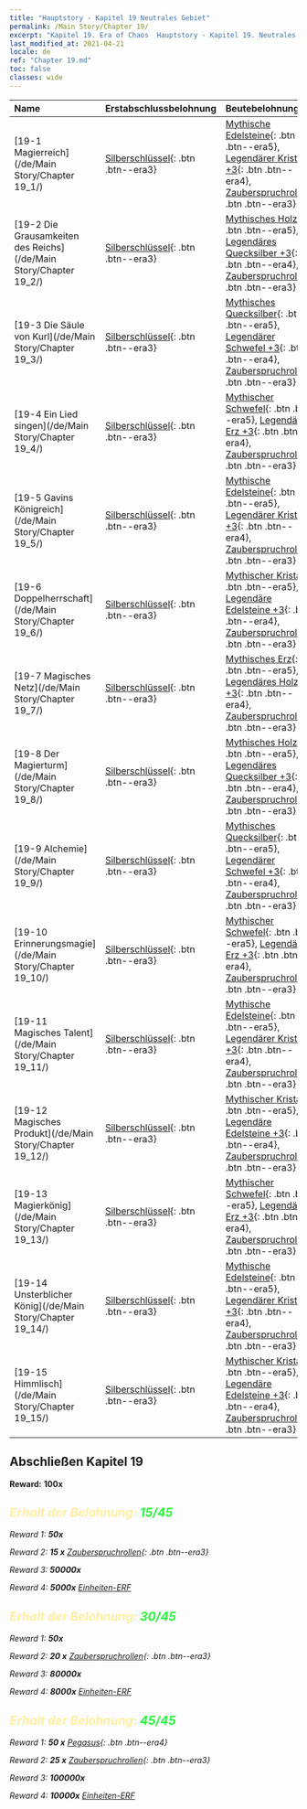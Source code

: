 ```yaml
---
title: "Hauptstory - Kapitel 19 Neutrales Gebiet"
permalink: /Main Story/Chapter 19/
excerpt: "Kapitel 19. Era of Chaos  Hauptstory - Kapitel 19. Neutrales Gebiet"
last_modified_at: 2021-04-21
locale: de
ref: "Chapter 19.md"
toc: false
classes: wide
---
```


  | Name |  Erstabschlussbelohnung | Beutebelohnung |
  |:------------|:------------|:------------| 
  | [19-1 Magierreich](/de/Main Story/Chapter 19_1/) | [Silberschlüssel](/de/Items/con_693/){: .btn .btn--era3} | [Mythische Edelsteine](/de/Items/mat_65/){: .btn .btn--era5}, [Legendärer Kristall +3](/de/Items/mat_59/){: .btn .btn--era4}, [Zauberspruchrollen](/de/Items/con_694/){: .btn .btn--era3} |
  | [19-2 Die Grausamkeiten des Reichs](/de/Main Story/Chapter 19_2/) | [Silberschlüssel](/de/Items/con_693/){: .btn .btn--era3} | [Mythisches Holz](/de/Items/mat_62/){: .btn .btn--era5}, [Legendäres Quecksilber +3](/de/Items/mat_56/){: .btn .btn--era4}, [Zauberspruchrollen](/de/Items/con_694/){: .btn .btn--era3} |
  | [19-3 Die Säule von Kurl](/de/Main Story/Chapter 19_3/) | [Silberschlüssel](/de/Items/con_693/){: .btn .btn--era3} | [Mythisches Quecksilber](/de/Items/mat_63/){: .btn .btn--era5}, [Legendärer Schwefel +3](/de/Items/mat_57/){: .btn .btn--era4}, [Zauberspruchrollen](/de/Items/con_694/){: .btn .btn--era3} |
  | [19-4 Ein Lied singen](/de/Main Story/Chapter 19_4/) | [Silberschlüssel](/de/Items/con_693/){: .btn .btn--era3} | [Mythischer Schwefel](/de/Items/mat_64/){: .btn .btn--era5}, [Legendäres Erz +3](/de/Items/mat_54/){: .btn .btn--era4}, [Zauberspruchrollen](/de/Items/con_694/){: .btn .btn--era3} |
  | [19-5 Gavins Königreich](/de/Main Story/Chapter 19_5/) | [Silberschlüssel](/de/Items/con_693/){: .btn .btn--era3} | [Mythische Edelsteine](/de/Items/mat_65/){: .btn .btn--era5}, [Legendärer Kristall +3](/de/Items/mat_59/){: .btn .btn--era4}, [Zauberspruchrollen](/de/Items/con_694/){: .btn .btn--era3} |
  | [19-6 Doppelherrschaft](/de/Main Story/Chapter 19_6/) | [Silberschlüssel](/de/Items/con_693/){: .btn .btn--era3} | [Mythischer Kristall](/de/Items/mat_66/){: .btn .btn--era5}, [Legendäre Edelsteine +3](/de/Items/mat_58/){: .btn .btn--era4}, [Zauberspruchrollen](/de/Items/con_694/){: .btn .btn--era3} |
  | [19-7 Magisches Netz](/de/Main Story/Chapter 19_7/) | [Silberschlüssel](/de/Items/con_693/){: .btn .btn--era3} | [Mythisches Erz](/de/Items/mat_61/){: .btn .btn--era5}, [Legendäres Holz +3](/de/Items/mat_55/){: .btn .btn--era4}, [Zauberspruchrollen](/de/Items/con_694/){: .btn .btn--era3} |
  | [19-8 Der Magierturm](/de/Main Story/Chapter 19_8/) | [Silberschlüssel](/de/Items/con_693/){: .btn .btn--era3} | [Mythisches Holz](/de/Items/mat_62/){: .btn .btn--era5}, [Legendäres Quecksilber +3](/de/Items/mat_56/){: .btn .btn--era4}, [Zauberspruchrollen](/de/Items/con_694/){: .btn .btn--era3} |
  | [19-9 Alchemie](/de/Main Story/Chapter 19_9/) | [Silberschlüssel](/de/Items/con_693/){: .btn .btn--era3} | [Mythisches Quecksilber](/de/Items/mat_63/){: .btn .btn--era5}, [Legendärer Schwefel +3](/de/Items/mat_57/){: .btn .btn--era4}, [Zauberspruchrollen](/de/Items/con_694/){: .btn .btn--era3} |
  | [19-10 Erinnerungsmagie](/de/Main Story/Chapter 19_10/) | [Silberschlüssel](/de/Items/con_693/){: .btn .btn--era3} | [Mythischer Schwefel](/de/Items/mat_64/){: .btn .btn--era5}, [Legendäres Erz +3](/de/Items/mat_54/){: .btn .btn--era4}, [Zauberspruchrollen](/de/Items/con_694/){: .btn .btn--era3} |
  | [19-11 Magisches Talent](/de/Main Story/Chapter 19_11/) | [Silberschlüssel](/de/Items/con_693/){: .btn .btn--era3} | [Mythische Edelsteine](/de/Items/mat_65/){: .btn .btn--era5}, [Legendärer Kristall +3](/de/Items/mat_59/){: .btn .btn--era4}, [Zauberspruchrollen](/de/Items/con_694/){: .btn .btn--era3} |
  | [19-12 Magisches Produkt](/de/Main Story/Chapter 19_12/) | [Silberschlüssel](/de/Items/con_693/){: .btn .btn--era3} | [Mythischer Kristall](/de/Items/mat_66/){: .btn .btn--era5}, [Legendäre Edelsteine +3](/de/Items/mat_58/){: .btn .btn--era4}, [Zauberspruchrollen](/de/Items/con_694/){: .btn .btn--era3} |
  | [19-13 Magierkönig](/de/Main Story/Chapter 19_13/) | [Silberschlüssel](/de/Items/con_693/){: .btn .btn--era3} | [Mythischer Schwefel](/de/Items/mat_64/){: .btn .btn--era5}, [Legendäres Erz +3](/de/Items/mat_54/){: .btn .btn--era4}, [Zauberspruchrollen](/de/Items/con_694/){: .btn .btn--era3} |
  | [19-14 Unsterblicher König](/de/Main Story/Chapter 19_14/) | [Silberschlüssel](/de/Items/con_693/){: .btn .btn--era3} | [Mythische Edelsteine](/de/Items/mat_65/){: .btn .btn--era5}, [Legendärer Kristall +3](/de/Items/mat_59/){: .btn .btn--era4}, [Zauberspruchrollen](/de/Items/con_694/){: .btn .btn--era3} |
  | [19-15 Himmlisch](/de/Main Story/Chapter 19_15/) | [Silberschlüssel](/de/Items/con_693/){: .btn .btn--era3} | [Mythischer Kristall](/de/Items/mat_66/){: .btn .btn--era5}, [Legendäre Edelsteine +3](/de/Items/mat_58/){: .btn .btn--era4}, [Zauberspruchrollen](/de/Items/con_694/){: .btn .btn--era3} |


## Abschließen Kapitel 19

 **Reward:**  **100x** <i class="fas fa-gem"/>



## <span style="color: #ffeea0">Erhalt der Belohnung: </span><span style="color: #27f73a">15/45</span>

 Reward 1:  **50x** <i class="fas fa-gem"/>

 Reward 2: **15 x** [Zauberspruchrollen](/de/Items/con_694/){: .btn .btn--era3}

 Reward 3:  **50000x** <i class="fas fa-coins"/>

 Reward 4:  **5000x** [Einheiten-ERF](/de/Items/con_902/)



## <span style="color: #ffeea0">Erhalt der Belohnung: </span><span style="color: #27f73a">30/45</span>

 Reward 1:  **50x** <i class="fas fa-gem"/>

 Reward 2: **20 x** [Zauberspruchrollen](/de/Items/con_694/){: .btn .btn--era3}

 Reward 3:  **80000x** <i class="fas fa-coins"/>

 Reward 4:  **8000x** [Einheiten-ERF](/de/Items/con_902/)



## <span style="color: #ffeea0">Erhalt der Belohnung: </span><span style="color: #27f73a">45/45</span>

 Reward 1: **50 x** [Pegasus](/de/Items/unt_202/){: .btn .btn--era4}

 Reward 2: **25 x** [Zauberspruchrollen](/de/Items/con_694/){: .btn .btn--era3}

 Reward 3:  **100000x** <i class="fas fa-coins"/>

 Reward 4:  **10000x** [Einheiten-ERF](/de/Items/con_902/)

